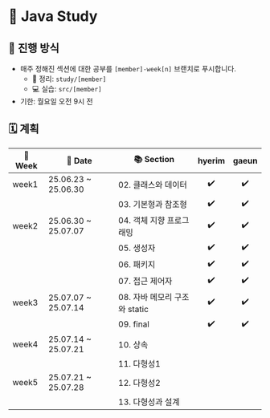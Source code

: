 # 📘 Java Study

## 🔎 진행 방식
- 매주 정해진 섹션에 대한 공부를 `[member]-week[n]` 브랜치로 푸시합니다.
    - 📝 정리: `study/[member]`
    - 💻 실습: `src/[member]`
- 기한: 월요일 오전 9시 전 

## 🗓️ 계획

| 📅 Week | 📆 Date             | 📚 Section            | hyerim | gaeun |
|---------|---------------------|-----------------------|:------:|:-----:|
| week1   | 25.06.23 ~ 25.06.30 | 02. 클래스와 데이터          |   ✔️   |  ✔️   |
|         |                     | 03. 기본형과 참조형          |   ✔️   |  ✔️   |
| week2   | 25.06.30 ~ 25.07.07 | 04. 객체 지향 프로그래밍       |   ✔️   |  ✔️   |
|         |                     | 05. 생성자               |   ✔️   |  ✔️   |
|         |                     | 06. 패키지               |   ✔️   |  ✔️   |
|         |                     | 07. 접근 제어자            |   ✔️   |  ✔️   |
| week3   | 25.07.07 ~ 25.07.14 | 08. 자바 메모리 구조와 static |   ✔️   |  ✔️   |
|         |                     | 09. final             |   ✔️   |  ✔️   |
| week4   | 25.07.14 ~ 25.07.21 | 10. 상속                |        |       |
|         |                     | 11. 다형성1              |        |       |
| week5   | 25.07.21 ~ 25.07.28 | 12. 다형성2              |        |       |
|         |                     | 13. 다형성과 설계           |        |       |

